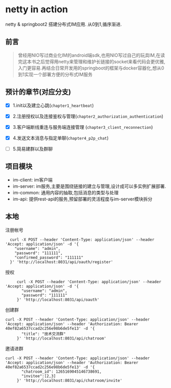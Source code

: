 # netty in action
netty & springboot2 搭建分布式IM应用. 从0到1,循序渐进.

## 前言
> 曾经用NIO写过商业化IM的android端sdk,也用NIO写过自己的玩具IM,在读完<netty in action>这本书之后觉得用netty来管理和维护长链接的socket来看代码会更优雅,入门更容易.再结合日常开发用的springboot的框架与docker容器化,想从0到1实现一个部署方便的分布式IM服务



 

## 预计的章节(对应分支)
* [x] 1.init以及建立心跳(`chapter1_heartbeat`)
* [x] 2.注册授权以及连接鉴权与管理(`chapter2_authorization_authentication`)
* [x] 3.客户端断线重连与服务端连接管理 (`chapter3_client_reconnection`)
* [x] 4.发送文本消息与指定单聊(`chapter4_p2p_chat`)
* [ ] 5.简易建群以及群聊





## 项目模块
* im-client: im客户端                                                                                                    
* im-server: im服务,主要是围绕链接的建立与管理,设计成可以多实例扩展部署.
* im-common: 通用内容的抽取,包括消息的类型与处理
* im-api: 提供rest-api的服务,预留部署的灵活程度与im-server模块拆分



## 本地
注册帐号
```
  curl -X POST --header 'Content-Type: application/json' --header 'Accept: application/json' -d '{
    "username": "admin",
    "password": "111111",
    "confirmed_password": "111111"
  }' 'http://localhost:8031/api/oauth/register'
```

授权
```
     curl -X POST --header 'Content-Type: application/json' --header 'Accept: application/json' -d '{
       "username": "admin",
       "password": "111111"
     }' 'http://localhost:8031/api/oauth'
```       

创建群

```
curl -X POST --header 'Content-Type: application/json' --header 'Accept: application/json' --header 'Authorization: Bearer 40ef82a6537ccad2c256e98b6de5fe13' -d '{
       "title": "技术交流群"
     }' 'http://localhost:8031/api/chatroom'
```    

邀请进群

```
curl -X POST --header 'Content-Type: application/json' --header 'Accept: application/json' --header 'Authorization: Bearer 40ef82a6537ccad2c256e98b6de5fe13' -d '{
       "chatroom_id": 1265169045146738691,
       "invitee":[2,3] 
     }' 'http://localhost:8031/api/chatroom/invite'

```


